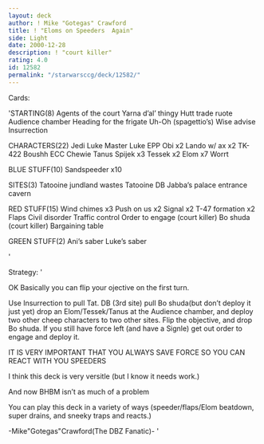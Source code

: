 ```yaml
---
layout: deck
author: ! Mike "Gotegas" Crawford
title: ! "Eloms on Speeders  Again"
side: Light
date: 2000-12-28
description: ! "court killer"
rating: 4.0
id: 12582
permalink: "/starwarsccg/deck/12582/"
---
```

Cards: 

'STARTING(8)
Agents of the court
Yarna d&#8217;al&#8217; thingy
Hutt trade ruote
Audience chamber
Heading for the frigate
Uh-Oh (spagettio&#8217;s)
Wise advise
Insurrection

CHARACTERS(22)
Jedi Luke
Master Luke
EPP Obi x2
Lando w/ ax x2
TK-422
Boushh
ECC Chewie
Tanus Spijek x3
Tessek x2
Elom x7
Worrt

BLUE STUFF(10)
Sandspeeder x10

SITES(3)
Tatooine jundland wastes
Tatooine DB
Jabba&#8217;s palace entrance cavern

RED STUFF(15)
Wind chimes x3
Push on us x2
Signal x2
T-47 formation x2
Flaps
Civil disorder
Traffic control
Order to engage (court killer)
Bo shuda (court killer)
Bargaining table

GREEN STUFF(2)
Ani&#8217;s saber
Luke’s saber

'

Strategy: '

OK Basically you can flip your ojective on the first turn.

Use Insurrection to pull Tat. DB (3rd site) pull Bo shuda(but don&#8217;t deploy it just yet) drop an Elom/Tessek/Tanus at the Audience chamber, and deploy two other cheep characters to two other sites. Flip the objective, and drop Bo shuda. If you still have force left (and have a Signle) get out order to engage and deploy it.

IT IS VERY IMPORTANT THAT YOU ALWAYS SAVE FORCE SO YOU CAN REACT WITH YOU SPEEDERS 

I think this deck is very versitle (but I know it needs work.)

And now BHBM isn’t as much of a problem

You can play this deck in a variety of ways (speeder/flaps/Elom beatdown, super drains, and sneeky traps and reacts.)

-Mike"Gotegas"Crawford(The DBZ Fanatic)- '
